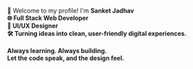 👋 Welcome to my profile! 
 I'm <b>Sanket Jadhav<b>
<br>
🌐 Full Stack Web Developer<br>
🎨 UI/UX Designer<br>
🛠 Turning ideas into clean, user-friendly digital experiences.<br>
<br>
Always learning. Always building.<br>
Let the code speak, and the design feel.<br>
<br>
